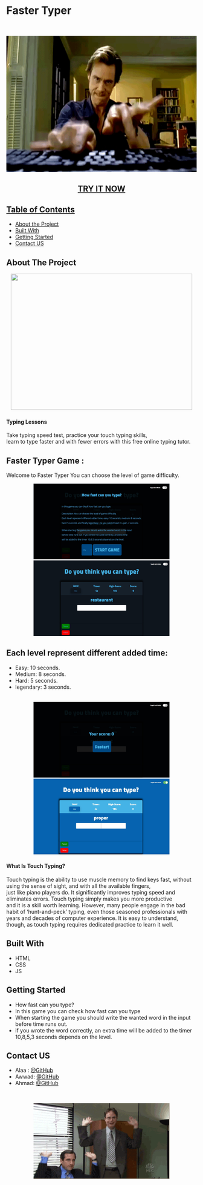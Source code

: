 
# Faster Typer 

<!-- PROJECT LOGO -->
<br />

<p align="center">
  <img src="/src/img/Typer1.gif" width=720px height=360px />
</p>
  <h2 align="center"><a href=" https://webahead7.github.io/faster-typer/">TRY IT NOW</h2>


<!-- TABLE OF CONTENTS -->
## Table of Contents

* [About the Project](#about-the-project)<br>
* [Built With](#built-with) <br>
* [Getting Started](#getting-started) <br>
* [Contact US](#Contact-US) <br>


<!-- ABOUT THE PROJECT -->
## About The Project
<p align="center">
  <img src="/src/img/Typer.gif" width=480px height=360px; />
</p>

<h4>Typing Lessons</h4>
Take typing speed test, practice your touch typing skills,<br>learn to type faster and with 
fewer errors with this free online typing tutor.


## Faster Typer Game :
 Welcome to Faster Typer You can choose the level of game difficulty.<br>
<p align="center">
  <img src="/src/img/game1.jpg" width=360px height=200px />
  <img src="/src/img/game2.jpg" width=360px height=200px />
</p>

## Each level represent different added time:
* Easy: 10 seconds.<br>
* Medium: 8 seconds.<br>
* Hard: 5 seconds.<br> 
* legendary: 3 seconds.<br> <br>

<p align="center">
  <img src="/src/img/game3.jpg" width=360px height=200px />
  <img src="/src/img/game4.jpg" width=360px height=200px />

</p>

<h4> What Is Touch Typing?</h4>
Touch typing is the ability to use muscle memory to find keys fast, without using the sense of sight, and with all the available fingers, <br>just like piano players do. It significantly improves typing speed and eliminates errors. Touch typing simply makes you more productive<br> and it is a skill worth learning. However, many people engage in the bad habit of ‘hunt-and-peck’ typing, even those seasoned professionals with <br>years and decades of computer experience. It  is easy to understand,
though, as touch typing requires dedicated practice to learn it well.


## Built With
* HTML
* CSS
* JS


<!-- GETTING STARTED -->
## Getting Started
* How fast can you type?
* In this game you can check how fast can you type
* When starting the game you should write the wanted word in the input before time runs out. 
* if you wrote the word correctly, an extra time will be added to the timer 10,8,5,3 seconds depends on the level.


<!-- Contact US -->
## Contact US

* Alaa : [@GitHub](https://github.com/alaabashiyi)
* Awwad: [@GitHub](https://github.com/muhammadawwad9)
* Ahmad: [@GitHub](https://github.com/ahmad420)
<br>
<p align="center">
  <img src="/src/img/Contact.gif" width=360px height=200px />
</p>

